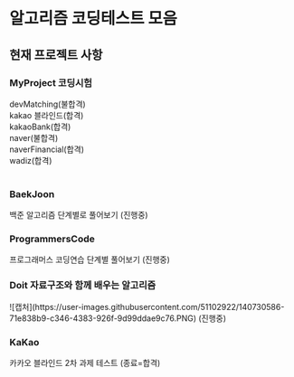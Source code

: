 # 알고리즘 코딩테스트 모음
<h2> 현재 프로젝트 사항 </h2>
<h3> MyProject 코딩시험 </h3>
devMatching(불합격)<br>
kakao 블라인드(합격)<br>
kakaoBank(합격)<br>
naver(불합격)<br>
naverFinancial(합격)<br>
wadiz(합격)<br>
<br>

<h3> BaekJoon </h3>
백준 알고리즘 단계별로 풀어보기 (진행중)
<br>

<h3> ProgrammersCode </h3>
프로그래머스 코딩연습 단계별 풀어보기 (진행중)
<br>

<h3> Doit 자료구조와 함께 배우는 알고리즘 </h3>
![캡처](https://user-images.githubusercontent.com/51102922/140730586-71e838b9-c346-4383-926f-9d99ddae9c76.PNG) 
(진행중)
<br>

<h3> KaKao </h3>
카카오 블라인드 2차 과제 테스트 (종료=합격)
<br>

